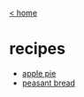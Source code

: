 [\< home](./index.md)

# recipes

- [apple pie](./recipes/apple-pie.md)
- [peasant bread](./recipes/peasant-bread.md)
